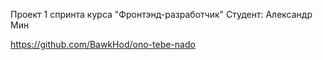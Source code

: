Проект 1 спринта курса "Фронтэнд-разработчик"
Студент: Александр Мин

https://github.com/BawkHod/ono-tebe-nado
